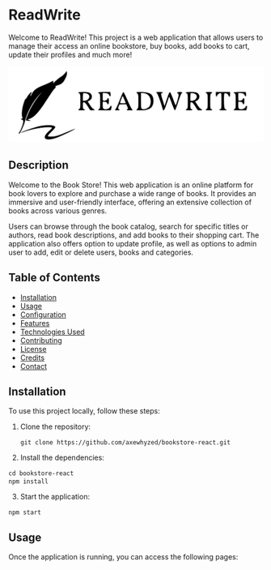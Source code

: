 # ReadWrite

Welcome to ReadWrite! This project is a web application that allows users to manage their access an online bookstore, buy books, add books to cart, update their profiles and much more!

![Project Screenshot](/src/assets/new_logo.svg)

## Description

Welcome to the Book Store! This web application is an online platform for book lovers to explore and purchase a wide range of books. It provides an immersive and user-friendly interface, offering an extensive collection of books across various genres.

Users can browse through the book catalog, search for specific titles or authors, read book descriptions, and add books to their shopping cart. The application also offers option to update profile, as well as options to admin user to add, edit or delete users, books and categories.

## Table of Contents

- [Installation](#installation)
- [Usage](#usage)
- [Configuration](#configuration)
- [Features](#features)
- [Technologies Used](#technologies-used)
- [Contributing](#contributing)
- [License](#license)
- [Credits](#credits)
- [Contact](#contact)

## Installation

To use this project locally, follow these steps:

1. Clone the repository:

   ```
   git clone https://github.com/axewhyzed/bookstore-react.git
   ```
2. Install the dependencies:

```
cd bookstore-react
npm install
```
3. Start the application:

```
npm start
```

## Usage
Once the application is running, you can access the following pages:
